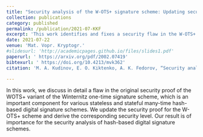 ```yaml
---
title: "Security analysis of the W-OTS+ signature scheme: Updating security bounds."
collection: publications
category: published
permalink: /publication/2021-07-KKF
excerpt: 'This work identifies and fixes a security flaw in the W-OTS+ proof, crucial for hash-based signatures, and provides an updated security analysis.'
date: 2021-07-22
venue: 'Mat. Vopr. Kryptogr.'
#slidesurl: 'http://academicpages.github.io/files/slides1.pdf'
paperurl: ' https://arxiv.org/pdf/2002.07419'
bibtexurl: ' https://doi.org/10.4213/mvk362'
citation: 'M. A. Kudinov, E. O. Kiktenko, A. K. Fedorov, “Security analysis of the W-OTS+  signature scheme: Updating security bounds”, Mat. Vopr. Kryptogr., 12:2 (2021), 129–145'

---
```

In this work, we discuss in detail a flaw in the original security proof of the WOTS+ variant of the Winternitz one-time signature scheme, which is an important component for various stateless and stateful many-time hash-based digital signature schemes. We update the security proof for the W-OTS+ scheme and derive the corresponding security level. Our result is of importance for the security analysis of hash-based digital signature schemes.
